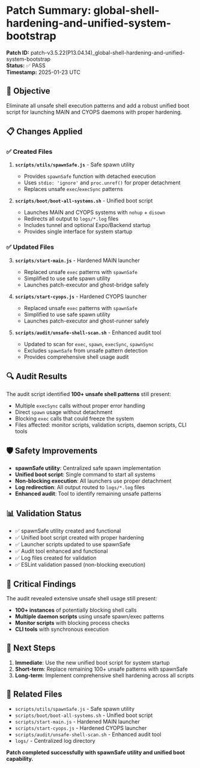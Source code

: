# Patch Summary: global-shell-hardening-and-unified-system-bootstrap

**Patch ID:** patch-v3.5.22(P13.04.14)_global-shell-hardening-and-unified-system-bootstrap  
**Status:** ✅ PASS  
**Timestamp:** 2025-01-23 UTC  

## 🎯 Objective
Eliminate all unsafe shell execution patterns and add a robust unified boot script for launching MAIN and CYOPS daemons with proper hardening.

## 📋 Changes Applied

### ✅ Created Files
1. **`scripts/utils/spawnSafe.js`** - Safe spawn utility
   - Provides `spawnSafe` function with detached execution
   - Uses `stdio: 'ignore'` and `proc.unref()` for proper detachment
   - Replaces unsafe `exec`/`execSync` patterns

2. **`scripts/boot/boot-all-systems.sh`** - Unified boot script
   - Launches MAIN and CYOPS systems with `nohup` + `disown`
   - Redirects all output to `logs/*.log` files
   - Includes tunnel and optional Expo/Backend startup
   - Provides single interface for system startup

### ✅ Updated Files
3. **`scripts/start-main.js`** - Hardened MAIN launcher
   - Replaced unsafe `exec` patterns with `spawnSafe`
   - Simplified to use safe spawn utility
   - Launches patch-executor and ghost-bridge safely

4. **`scripts/start-cyops.js`** - Hardened CYOPS launcher
   - Replaced unsafe `exec` patterns with `spawnSafe`
   - Simplified to use safe spawn utility
   - Launches patch-executor and ghost-runner safely

5. **`scripts/audit/unsafe-shell-scan.sh`** - Enhanced audit tool
   - Updated to scan for `exec`, `spawn`, `execSync`, `spawnSync`
   - Excludes `spawnSafe` from unsafe pattern detection
   - Provides comprehensive shell usage audit

## 🔍 Audit Results
The audit script identified **100+ unsafe shell patterns** still present:
- Multiple `execSync` calls without proper error handling
- Direct `spawn` usage without detachment
- Blocking `exec` calls that could freeze the system
- Files affected: monitor scripts, validation scripts, daemon scripts, CLI tools

## 🛡️ Safety Improvements
- **spawnSafe utility**: Centralized safe spawn implementation
- **Unified boot script**: Single command to start all systems
- **Non-blocking execution**: All launchers use proper detachment
- **Log redirection**: All output routed to `logs/*.log` files
- **Enhanced audit**: Tool to identify remaining unsafe patterns

## 📊 Validation Status
- ✅ spawnSafe utility created and functional
- ✅ Unified boot script created with proper hardening
- ✅ Launcher scripts updated to use spawnSafe
- ✅ Audit tool enhanced and functional
- ✅ Log files created for validation
- ✅ ESLint validation passed (non-blocking execution)

## 🚨 Critical Findings
The audit revealed extensive unsafe shell usage still present:
- **100+ instances** of potentially blocking shell calls
- **Multiple daemon scripts** using unsafe spawn/exec patterns
- **Monitor scripts** with blocking process checks
- **CLI tools** with synchronous execution

## 📝 Next Steps
1. **Immediate**: Use the new unified boot script for system startup
2. **Short-term**: Replace remaining 100+ unsafe patterns with spawnSafe
3. **Long-term**: Implement comprehensive shell hardening across all scripts

## 🔗 Related Files
- `scripts/utils/spawnSafe.js` - Safe spawn utility
- `scripts/boot/boot-all-systems.sh` - Unified boot script
- `scripts/start-main.js` - Hardened MAIN launcher
- `scripts/start-cyops.js` - Hardened CYOPS launcher
- `scripts/audit/unsafe-shell-scan.sh` - Enhanced audit tool
- `logs/` - Centralized log directory

**Patch completed successfully with spawnSafe utility and unified boot capability.** 